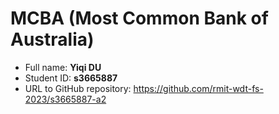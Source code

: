 MCBA (Most Common Bank of Australia)
================

- Full name: **Yiqi DU**
- Student ID: **s3665887**
- URL to GitHub repository: https://github.com/rmit-wdt-fs-2023/s3665887-a2
